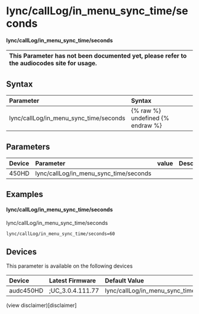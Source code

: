 ﻿---
description: lync/callLog/in_menu_sync_time/seconds
search: false
---

# lync/callLog/in_menu_sync_time/seconds

#### lync/callLog/in_menu_sync_time/seconds


| This Parameter has not been documented yet, please refer to the audiocodes site for usage.  |
| :--- |

## Syntax
| Parameter | Syntax |
| :--- | :--- |
|lync/callLog/in_menu_sync_time/seconds | {% raw %} undefined {% endraw %} |

## Parameters
|Device|Parameter|value|Description|
|:---|:---|:---|:---|
| 450HD | lync/callLog/in_menu_sync_time/seconds |  |  |

## Examples
#### lync/callLog/in_menu_sync_time/seconds

lync/callLog/in_menu_sync_time/seconds

```
lync/callLog/in_menu_sync_time/seconds=60
```

## Devices
This parameter is available on the following devices

| Device | Latest Firmware | Default Value |
|:---|:---|:---|
| audc450HD | ;UC_3.0.4.111.77 | lync/callLog/in_menu_sync_time/seconds=60 

(view disclaimer)[disclaimer]
